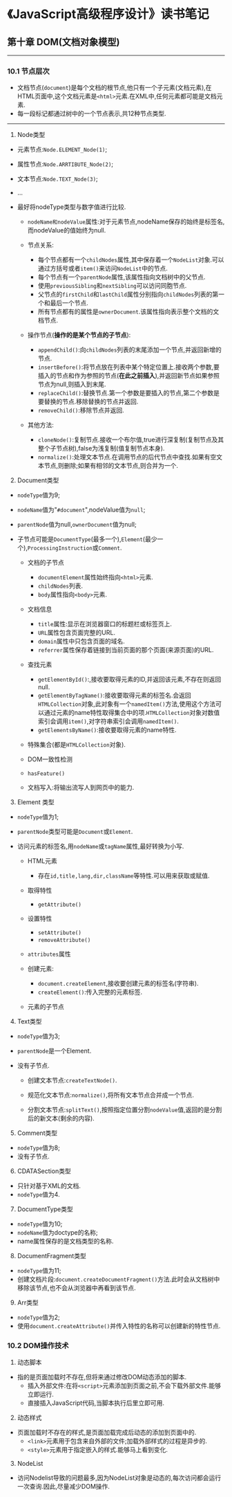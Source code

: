# 《JavaScript高级程序设计》读书笔记 #


## 第十章 DOM(文档对象模型) ##

---------------------
### 10.1 节点层次 ###
- 文档节点(`document`)是每个文档的根节点,他只有一个子元素(文档元素),在HTML页面中,这个文档元素是`<html>`元素.在XML中,任何元素都可能是文档元素.
- 每一段标记都通过树中的一个节点表示,共12种节点类型.
-----------
1. Node类型
  - 元素节点:`Node.ELEMENT_Node(1)`;
  - 属性节点:`Node.ARRTIBUTE_Node(2)`;
  - 文本节点:`Node.TEXT_Node(3)`;
  - ...
  - 最好将nodeType类型与数字值进行比较.

    - `nodeName和nodeValue`属性:对于元素节点,nodeName保存的始终是标签名,而nodeValue的值始终为null.

    - 节点关系:
      - 每个节点都有一个`childNodes`属性,其中保存着一个`NodeList`对象.可以通过方括号或者`item()`来访问`NodeList`中的节点.
      - 每个节点有一个`parentNode`属性,该属性指向文档树中的父节点.
      - 使用`previousSibling`和`nextSibling`可以访问同胞节点.
      - 父节点的`firstChild`和`lastChild`属性分别指向`childNodes`列表的第一个和最后一个节点.
      - 所有节点都有的属性是`ownerDocument`.该属性指向表示整个文档的文档节点.
    
    - 操作节点(**操作的是某个节点的子节点**):
      - `appendChild()`:向`childNodes`列表的末尾添加一个节点,并返回新增的节点.
      - `insertBefore()`:将节点放在列表中某个特定位置上.接收两个参数,要插入的节点和作为参照的节点(**在此之前插入**),并返回新节点如果参照节点为null,则插入到末尾.
      - `replaceChild()`:替换节点.第一个参数是要插入的节点,第二个参数是要替换的节点.移除替换的节点并返回.
      - `removeChild()`:移除节点并返回.

    - 其他方法:
      - `cloneNode()`:复制节点.接收一个布尔值,true进行深复制(复制节点及其整个子节点树),false为浅复制(值复制节点本身).
      - `normalize()`:处理文本节点.在调用节点的后代节点中查找.如果有空文本节点,则删除;如果有相邻的文本节点,则合并为一个.

2. Document类型
  - `nodeType`值为9;
  - `nodeName`值为"`#document`",nodeValue值为`null`;
  - `parentNode`值为null,`ownerDocument`值为null;
  - 子节点可能是`DocumentType`(最多一个),`Element`(最少一个),`ProcessingInstruction`或`Comment`.

    - 文档的子节点
      - `documentElement`属性始终指向`<html>`元素.
      - `childNodes`列表.
      - `body`属性指向`<body>`元素.

    - 文档信息
      - `title`属性:显示在浏览器窗口的标题栏或标签页上.
      - `URL`属性包含页面完整的URL.
      - `domain`属性中只包含页面的域名.
      - `referrer`属性保存着链接到当前页面的那个页面(来源页面)的URL.

    - 查找元素
      - `getElementById()`:,接收要取得元素的ID,并返回该元素,不存在则返回null.
      - `getElementByTagName()`:接收要取得元素的标签名.会返回`HTMLCollection`对象,此对象有一个`namedItem()`方法,使用这个方法可以通过元素的name特性取得集合中的项.`HTMLCollection`对象对数值索引会调用`item()`,对字符串索引会调用`namedItem()`.
      - `getElementsByName()`:接收要取得元素的name特性.

    - 特殊集合(都是`HTMLCollection`对象).

    - DOM一致性检测
     - `hasFeature()`

    - 文档写入:将输出流写人到网页中的能力.

3. Element 类型
- `nodeType`值为1;
-  `parentNode`类型可能是`Document`或`Element`.
- 访问元素的标签名,用`nodeName`或`tagName`属性,最好转换为小写.

  - HTML元素
    - 存在`id,title,lang,dir,className`等特性.可以用来获取或赋值.
  
  - 取得特性
    - `getAttribute()`
    
  - 设置特性
    - `setAttribute()`
    - `removeAttribute()`

  - `attributes`属性

  - 创建元素:
    - `document.createElement`,接收要创建元素的标签名(字符串).
    - `createElement()`:传入完整的元素标签.

  - 元素的子节点

4. Text类型
- `nodeType`值为3;
- `parentNode`是一个Element.
- 没有子节点.

    - 创建文本节点:`createTextNode()`.

    - 规范化文本节点:`normalize()`,将所有文本节点合并成一个节点.

    - 分割文本节点:`splitText()`,按照指定位置分割`nodeValue`值,返回的是分割后的新文本(剩余的内容).

5. Comment类型
- `nodeType`值为8;
- 没有子节点.

6. CDATASection类型
- 只针对基于XML的文档.
- `nodeType`值为4.

7. DocumentType类型
- `nodeType`值为10;
- `nodeName`值为doctype的名称;
- name属性保存的是文档类型的名称.

8. DocumentFragment类型
- `nodeType`值为11;
- 创建文档片段:`document.createDocumentFragment()`方法.此时会从文档树中移除该节点,也不会从浏览器中再看到该节点.

9. Arr类型
- `nodeType`值为2;
- 使用`document.createAttribute()`并传入特性的名称可以创建新的特性节点.

### 10.2 DOM操作技术 ###
1. 动态脚本
- 指的是页面加载时不存在,但将来通过修改DOM动态添加的脚本.
  - 插入外部文件:在将`<script>`元素添加到页面之前,不会下载外部文件.能够立即运行.
  - 直接插入JavaScript代码,当脚本执行后里立即可用.

2. 动态样式
- 页面加载时不存在的样式,是页面加载完成后动态的添加到页面中的.
    - `<link>`元素用于包含来自外部的文件;加载外部样式的过程是异步的.
    - `<style>`元素用于指定嵌入的样式.能够马上看到变化.

3. NodeList
  - 访问Nodelist导致的问题最多,因为NodeList对象是动态的,每次访问都会运行一次查询.因此,尽量减少DOM操作.
